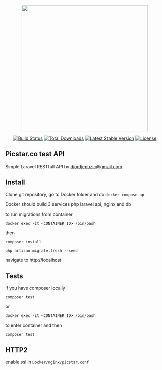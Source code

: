 <p align="center"><a href="https://laravel.com" target="_blank"><img src="https://raw.githubusercontent.com/laravel/art/master/logo-lockup/5%20SVG/2%20CMYK/1%20Full%20Color/laravel-logolockup-cmyk-red.svg" width="400"></a></p>

<p align="center">
<a href="https://travis-ci.org/laravel/framework"><img src="https://travis-ci.org/laravel/framework.svg" alt="Build Status"></a>
<a href="https://packagist.org/packages/laravel/framework"><img src="https://img.shields.io/packagist/dt/laravel/framework" alt="Total Downloads"></a>
<a href="https://packagist.org/packages/laravel/framework"><img src="https://img.shields.io/packagist/v/laravel/framework" alt="Latest Stable Version"></a>
<a href="https://packagist.org/packages/laravel/framework"><img src="https://img.shields.io/packagist/l/laravel/framework" alt="License"></a>
</p>

## Picstar.co test API

Simple Laravel RESTfull API  by djordjepuzic@gmail.com


## Install

Clone git repository, go to Docker folder and do `docker-compose up`

Docker should build 3 services php laravel api, nginx and db

to run migrations from container
```
docker exec -it <CONTAINER ID> /bin/bash
```

then

```
composer install

php artisan migrate:fresh --seed
```

navigate to http://localhost

## Tests

if you have composer locally 
```
composer test
```

or

```
docker exec -it <CONTAINER ID> /bin/bash
```
to enter container and then 
```
composer test
```

## HTTP2

enable ssl in `Docker/nginx/picstar.conf`
